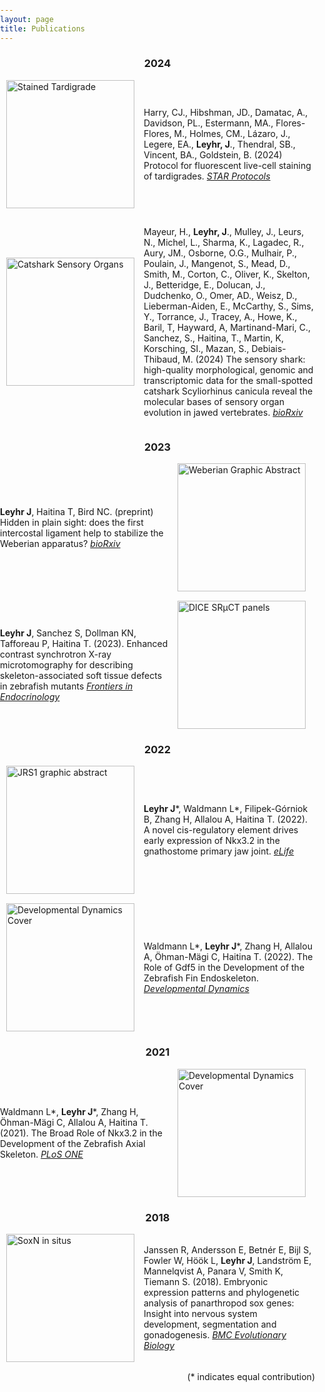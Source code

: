 ```yaml
---
layout: page
title: Publications
---
```


<style>
/* Your CSS styles here */
body {
  margin: 0;
  padding: 0;
}

.image-list {
  list-style: none;
  margin: 0;
  padding: 0;
}

.image-list li {
  display: flex;
  align-items: center;
  margin-bottom: 15px; /* Adjust as needed */
}

.image-list img {
  width: 205px; /* Adjust the image width as desired */
  margin-right: 15px; /* Space between image and text */
  margin-left: 10px; /* Space between image and text left */
}

.image-list .text {
  flex: 1;
}
</style>



<ul class="image-list">
<h3 style="text-align: center;">2024</h3>
    <li>
    <img src="../assets/img/tardigrade.jpg" alt="Stained Tardigrade" />
    <div class="text">
      <p>
        Harry, CJ., Hibshman, JD., Damatac, A., Davidson, PL., Estermann, MA., Flores-Flores, M., Holmes, CM., Lázaro, J., Legere, EA., <strong>Leyhr, J</strong>., Thendral, SB., Vincent, BA., Goldstein, B. (2024) Protocol for fluorescent live-cell staining of tardigrades. <a href="https://star-protocols.cell.com/protocols/3655"><i>STAR Protocols</i></a>  
      </p>
    </div>
  </li>
  <li>
    <img src="../assets/img/Catsharksensory.png" alt="Catshark Sensory Organs" />
    <div class="text">
      <p>
        Mayeur, H., <strong>Leyhr, J</strong>., Mulley, J., Leurs, N., Michel, L., Sharma, K., Lagadec, R., Aury, JM., Osborne, O.G., Mulhair, P., Poulain, J., Mangenot, S., Mead, D., Smith, M., Corton, C., Oliver, K., Skelton, J., Betteridge, E., Dolucan, J., Dudchenko, O., Omer, AD., Weisz, D., Lieberman-Aiden, E., McCarthy, S., Sims, Y., Torrance, J., Tracey, A., Howe, K., Baril, T, Hayward, A, Martinand-Mari, C., Sanchez, S., Haitina, T., Martin, K, Korsching, SI., Mazan, S., Debiais-Thibaud, M. (2024) The sensory shark: high-quality morphological, genomic and transcriptomic data for the small-spotted catshark Scyliorhinus canicula reveal the molecular bases of sensory organ evolution in jawed vertebrates. <a href="https://www.biorxiv.org/content/10.1101/2024.05.23.595469v2"><i>bioRxiv</i></a> 
      </p>
    </div>
  </li>
  
<h3 style="text-align: center;">2023</h3>
      <li>
    <div class="text">
      <p>
        <strong>Leyhr J</strong>, Haitina T, Bird NC. (preprint) Hidden in plain sight: does the first intercostal ligament help to stabilize the Weberian apparatus? <a href="https://www.biorxiv.org/content/10.1101/2023.11.20.567829v1"><i>bioRxiv</i></a> 
      </p>
    </div>
   <img src="../assets/img/Weberian GA.png" alt="Weberian Graphic Abstract" />
  </li>
    <li>
    <div class="text">
      <p>
        <strong>Leyhr J</strong>, Sanchez S, Dollman KN, Tafforeau P, Haitina T. (2023). Enhanced contrast synchrotron X-ray microtomography for describing skeleton-associated soft tissue defects in zebrafish mutants <a href="https://www.frontiersin.org/articles/10.3389/fendo.2023.1108916/full"><i>Frontiers in Endocrinology</i></a> 
      </p>
    </div>
    <img src="../assets/img/DICEpanels.jpg" alt="DICE SRµCT panels" />
  </li>
  
  
<h3 style="text-align: center;">2022</h3>
    <li>
    <img src="../assets/img/Leyhr2022.jpg" alt="JRS1 graphic abstract" />
    <div class="text">
      <p>
        <strong>Leyhr J</strong>*, Waldmann L*, Filipek-Górniok B, Zhang H, Allalou A, Haitina T. (2022). A novel cis-regulatory element drives early expression of Nkx3.2 in the gnathostome primary jaw joint. <a href="https://elifesciences.org/articles/75749"><i>eLife</i></a> 
      </p>
    </div>
  </li>
  <li>
    <img src="../assets/img/DD_Cover.jpg" alt="Developmental Dynamics Cover" />
    <div class="text">
      <p>
        Waldmann L*, <strong>Leyhr J</strong>*, Zhang H, Allalou A, Öhman-Mägi C, Haitina T. (2022). The Role of Gdf5 in the Development of the Zebrafish Fin Endoskeleton. <a href="https://anatomypubs.onlinelibrary.wiley.com/doi/full/10.1002/dvdy.399"><i>Developmental Dynamics</i></a> 
      </p>
    </div>
  </li>
  
  
<h3 style="text-align: center;">2021</h3>
    <li>
    <div class="text">
      <p>
        Waldmann L*, <strong>Leyhr J</strong>*, Zhang H, Öhman-Mägi C, Allalou A, Haitina T. (2021). The Broad Role of Nkx3.2 in the Development of the Zebrafish Axial Skeleton. <a href="https://journals.plos.org/plosone/article?id=10.1371/journal.pone.0255953"><i>PLoS ONE</i></a> 
      </p>
    </div>
    <img src="../assets/img/Waldmann2021.png" alt="Developmental Dynamics Cover" />
  </li>
  
  
<h3 style="text-align: center;">2018</h3>
    <li>
    <img src="../assets/img/Janssen2018.jpg" alt="SoxN in situs" />
    <div class="text">
      <p>
        Janssen R, Andersson E, Betnér E, Bijl S, Fowler W, Höök L, <strong>Leyhr J</strong>, Landström E, Mannelqvist A, Panara V, Smith K, Tiemann S. (2018). Embryonic expression patterns and phylogenetic analysis of panarthropod sox genes: Insight into nervous system development, segmentation and gonadogenesis. <a href="https://bmcecolevol.biomedcentral.com/articles/10.1186/s12862-018-1196-z"><i>BMC Evolutionary Biology</i></a> 
      </p>
    </div>
  </li>

</ul>

<p style="text-align: right;">(* indicates equal contribution)</p>

